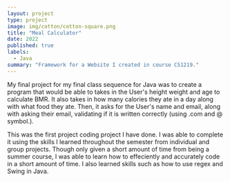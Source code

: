 ```yaml
---
layout: project
type: project
image: img/cotton/cotton-square.png
title: "Meal Calculator"
date: 2022
published: true
labels:
  - Java
summary: "Framework for a Website I created in course CS1219."
---
```


My final project for my final class sequence for Java was to create a program that would be able to takes in the User's height weight and age to calculate BMR. It also takes in how many calories they ate in a day along with what food they ate. Then, it asks for the User's name and email, along with asking their email, validating if it is written correctly (using .com and @ symbol.). 

This was the first project coding project I have done. I was able to complete it using the skills I learned throughout the semester from individual and group projects. Though only given a short amount of time from being a summer course, I was able to learn how to effeciently and accurately code in a short amount of time. I also learned skills such as how to use regex and Swing in Java. 



